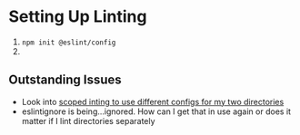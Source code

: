 # Setting Up Linting

1. `npm init @eslint/config`
2.

## Outstanding Issues

- Look into [scoped inting to use different configs for my two directories](https://github.com/vercel/style-guide/tree/canary?tab=readme-ov-file#scoped-configuration-with-overrides)
- eslintignore is being...ignored. How can I get that in use again or does it matter if I lint directories separately
